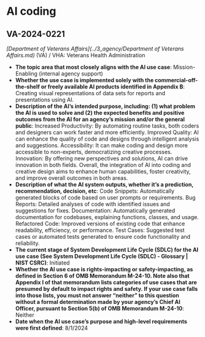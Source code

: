 # AI coding
## VA-2024-0221
_[Department of Veterans Affairs](../3_agency/Department of Veterans Affairs.md)_ (VA) / VHA: Veterans Health Administration


+ **The topic area that most closely aligns with the AI use case**: Mission-Enabling (internal agency support)
+ **Whether the use case is implemented solely with the commercial-off-the-shelf or freely available AI products identified in Appendix B**: Creating visual representations of data sets for reports and presentations using AI.
+ **Description of the AI’s intended purpose, including: (1) what problem the AI is used to solve and (2) the expected benefits and positive outcomes from the AI for an agency’s mission and/or the general public**: Increased Productivity: By automating routine tasks, both coders and designers can work faster and more efficiently.
Improved Quality: AI can enhance the quality of code and designs through intelligent analysis and suggestions.
Accessibility: It can make coding and design more accessible to non-experts, democratizing creative processes.
Innovation: By offering new perspectives and solutions, AI can drive innovation in both fields.
Overall, the integration of AI into coding and creative design aims to enhance human capabilities, foster creativity, and improve overall outcomes in both areas.
+ **Description of what the AI system outputs, whether it’s a prediction, recommendation, decision, etc**: Code Snippets: Automatically generated blocks of code based on user prompts or requirements. Bug Reports: Detailed analyses of code with identified issues and suggestions for fixes. Documentation: Automatically generated documentation for codebases, explaining functions, classes, and usage. Refactored Code: Improved versions of existing code that enhance readability, efficiency, or performance. Test Cases: Suggested test cases or automated tests generated to ensure code functionality and reliability.
+ **The current stage of System Development Life Cycle (SDLC) for the AI use case (See System Development Life Cycle (SDLC) - Glossary | NIST CSRC)**: Initiated
+ **Whether the AI use case is rights-impacting or safety-impacting, as defined in Section 6 of OMB Memorandum M-24-10. Note also that Appendix I of that memorandum lists categories of use cases that are presumed by default to impact rights and safety. If your use case falls into those lists, you must not answer “neither” to this question without a formal determination made by your agency’s Chief AI Officer, pursuant to Section 5(b) of OMB Memorandum M-24-10**: Neither
+ **Date when the AI use case’s purpose and high-level requirements were first defined**: 8/1/2024